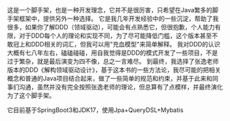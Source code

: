 这是一个脚手架，也是一种开发理念，它并不是很厉害，只希望在Java繁多的脚手架框架中，提供另外一种选择。
它是我几年开发经验中的一些沉淀，帮助了我很多，如果你了解DDD（领域驱动），可能会有点熟悉它，但很抱歉，个人能力有限，对于DDD每个人的理论和实现不同，为了尽可能降低门槛，这个版本甚至不敢冠上和DDD相关的词汇，但我可以用"充血模型"来简单解释。
我对DDD的认识大概有七八年左右，磕磕碰碰，用自我觉得是DDD的模式开发了一些项目，不是过于繁杂，就是最后演变为四不像，总之一言难尽。
到最终，我选择了张逸老师版本的DDD《解构领域驱动设计》，基于这本书的一些方法论，我尽可能的把相关概念和普通的Java项目结合起来，做了一些简单的规范和约束，并基于此来和同事们沟通，虽然并没有完全按照张逸老师的理论，但总算有了点模样，并最终演化为了这个脚手架。

它目前基于SpringBoot3和JDK17，使用Jpa+QueryDSL+Mybatis